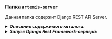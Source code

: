 ### Папка ```artemis-server```

Данная папка содержит Django REST API Server.

<details>
  <summary> <strong><i>Описание содержимого каталога:</i></strong> </summary></ br>

  - **Сервер**:

  1. **```artemis```** - папка с конфигурационнымм данными Django Rest Framework; \
     1.1 **```settings.py```** - файл с настройками проекта \
     1.2 **```urls.py```** - файл со всеми url-ссылками
  2. **```main```** - папка с основным функционалом \
     2.1 **```models.py```** - файл с описанием моделей (нужны для работы с БД посредством Django ORM) \
     2.2 **```serializers.py```** - файл с описанием сериализаторов \
     2.3 **```views.py```** - файл с описанием представлений (они отвечают за работу приложения на Django Rest Framework)

  - **Окружение**:

  3. **```requirements.txt```** - файл зависимостей для подготовки корректного окружения запуска решения;
</details>


<details>
  <summary> <strong><i>Запуск Django Rest Framework-сервера:</i></strong> </summary>
  
  - В Visual Studio Code (**Windows-PowerShell recommended**) через терминал последовательно выполнить следующие команды:
  
    - Клонирование репозитория:
    ```
    git clone https://github.com/megamen-x/ARTEMIS.git
    ```
    - Создание и активация виртуального окружения (Протестировано на **Python 3.10.10**):
    ```
    cd ./ARTEMIS
    python -m venv .venv
    .venv\Scripts\activate
    ```
    - Уставновка зависимостей (при использовании **CUDA 12.1**):
    ```
    pip3 install torch torchvision torchaudio --index-url https://download.pytorch.org/whl/cu121
    pip3 install -r requirements.txt
    ```
    - Уставновка зависимостей (при использовании **CPU**):
    ```
    pip3 install torch torchvision torchaudio
    pip3 install -r requirements.txt
    ```
    - После установки зависимостей (5-7 минут):
    ```
    cd artemis-backend/artemis
    python manage.py makemigrations
    python manage.py migrate
    python manage.py runserver
    ```
    - В случае, если не работает стандратная команда makemigrations:
    ```
    python manage.py makemigrations main
    ```
</details> 
